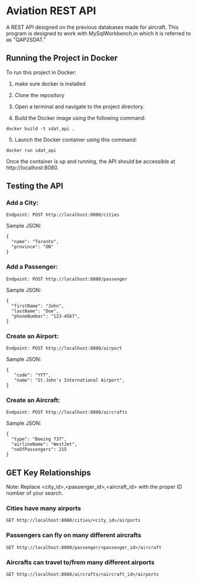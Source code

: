 # Aviation REST API
A REST API designed on the previous databases made for aircraft.
This program is designed to work with MySqlWorkbench,in which it is referred to as "QAP2SDAT."

## Running the Project in Docker

To run this project in Docker:

  1. make sure docker is installed

  2. Clone the repository

  3. Open a terminal and navigate to the project directory.

  4. Build the Docker image using the following command:

    docker build -t sdat_api .

  5. Launch the Docker container using this command:

    docker run sdat_api
    
Once the container is up and running, the API should be accessible at http://localhost:8080.


## Testing the API

  ### Add a City:

    Endpoint: POST http://localhost:8080/cities

Sample JSON:

    {
      "name": "Toronto",
      "province": "ON"
    }

  ### Add a Passenger:

    Endpoint: POST http://localhost:8080/passenger

Sample JSON:

    {
      "firstName": "John",
      "lastName": "Doe",
      "phoneNumber": "123-4567",
    }

### Create an Airport:

    Endpoint: POST http://localhost:8080/airport

Sample JSON:

    {
       "code": "YYT",
       "name": "St.John's International Airport",
    }

### Create an Aircraft:

    Endpoint: POST http://localhost:8080/aircrafts
    
Sample JSON:

    {
      "type": "Boeing 737",
      "airlineName": "WestJet",
      "noOfPassengers": 215
    }


## GET Key Relationships

Note: Replace <city_id>,<passenger_id>,<aircraft_id> with the proper ID number of your search.

### Cities have many airports

    GET http://localhost:8080/cities/<city_id>/airports

### Passengers can fly on many different aircrafts

    GET http://localhost:8080/passenger/<passenger_id>/aircraft

### Aircrafts can travel to/from many different airports

    GET http://localhost:8080/aircrafts/<aircraft_id>/airports

